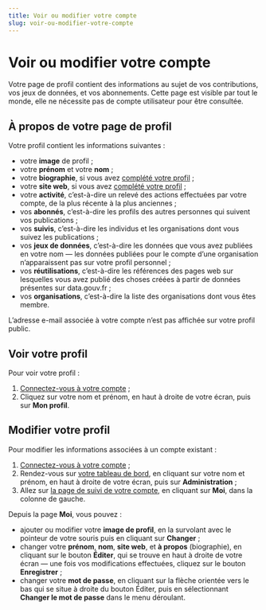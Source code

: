 ```yaml
---
title: Voir ou modifier votre compte
slug: voir-ou-modifier-votre-compte
---
```


# Voir ou modifier votre compte

Votre page de profil contient des informations au sujet de vos contributions, vos jeux de données, et vos abonnements. Cette page est visible par tout le monde, elle ne nécessite pas de compte utilisateur pour être consultée.

## À propos de votre page de profil

Votre profil contient les informations suivantes :

-   votre **image** de profil ;
-   votre **prénom** et votre **nom** ;
-   votre **biographie**, si vous avez [complété votre profil](https://www.data.gouv.fr/fr/admin/me/edit) ;
-   votre **site web**, si vous avez [complété votre profil](https://www.data.gouv.fr/fr/admin/me/edit) ;
-   votre **activité**, c’est-à-dire un relevé des actions effectuées par votre compte, de la plus récente à la plus anciennes ;
-   vos **abonnés**, c’est-à-dire les profils des autres personnes qui suivent vos publications ;
-   vos **suivis**, c’est-à-dire les individus et les organisations dont vous suivez les publications ;
-   vos **jeux de données**, c’est-à-dire les données que vous avez publiées en votre nom — les données publiées pour le compte d’une organisation n’apparaissent pas sur votre profil personnel ;
-   vos **réutilisations**, c’est-à-dire les références des pages web sur lesquelles vous avez publié des choses créées à partir de données présentes sur data.gouv.fr ;
-   vos **organisations**, c’est-à-dire la liste des organisations dont vous êtes membre.

L’adresse e-mail associée à votre compte n’est pas affichée sur votre profil public.

## Voir votre profil

Pour voir votre profil :

1.  [Connectez-vous à votre compte](https://www.data.gouv.fr/fr/login) ;
2.  Cliquez sur votre nom et prénom, en haut à droite de votre écran, puis sur **Mon profil**.

## Modifier votre profil

Pour modifier les informations associées à un compte existant :

1.  [Connectez-vous à votre compte](https://www.data.gouv.fr/fr/login) ;
2.  Rendez-vous sur [votre tableau de bord](https://www.data.gouv.fr/fr/admin/), en cliquant sur votre nom et prénom, en haut à droite de votre écran, puis sur **Administration** ;
3.  Allez sur [la page de suivi de votre compte](https://www.data.gouv.fr/fr/admin/me/edit), en cliquant sur **Moi**, dans la colonne de gauche.

Depuis la page **Moi**, vous pouvez :

-   ajouter ou modifier votre **image de profil**, en la survolant avec le pointeur de votre souris puis en cliquant sur **Changer** ;
-   changer votre **prénom**, **nom**, **site web**, et **à propos** (biographie), en cliquant sur le bouton **Éditer**, qui se trouve en haut à droite de votre écran — une fois vos modifications effectuées, cliquez sur le bouton **Enregistrer** ;
-   changer votre **mot de passe**, en cliquant sur la flèche orientée vers le bas qui se situe à droite du bouton Éditer, puis en sélectionnant **Changer le mot de passe** dans le menu déroulant.
